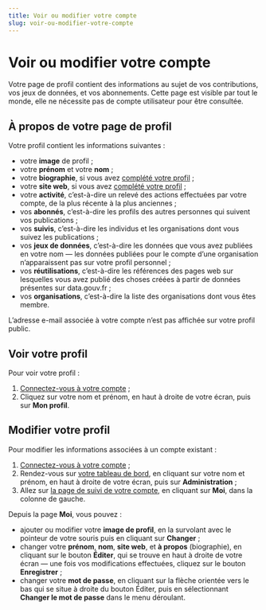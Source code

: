 ```yaml
---
title: Voir ou modifier votre compte
slug: voir-ou-modifier-votre-compte
---
```


# Voir ou modifier votre compte

Votre page de profil contient des informations au sujet de vos contributions, vos jeux de données, et vos abonnements. Cette page est visible par tout le monde, elle ne nécessite pas de compte utilisateur pour être consultée.

## À propos de votre page de profil

Votre profil contient les informations suivantes :

-   votre **image** de profil ;
-   votre **prénom** et votre **nom** ;
-   votre **biographie**, si vous avez [complété votre profil](https://www.data.gouv.fr/fr/admin/me/edit) ;
-   votre **site web**, si vous avez [complété votre profil](https://www.data.gouv.fr/fr/admin/me/edit) ;
-   votre **activité**, c’est-à-dire un relevé des actions effectuées par votre compte, de la plus récente à la plus anciennes ;
-   vos **abonnés**, c’est-à-dire les profils des autres personnes qui suivent vos publications ;
-   vos **suivis**, c’est-à-dire les individus et les organisations dont vous suivez les publications ;
-   vos **jeux de données**, c’est-à-dire les données que vous avez publiées en votre nom — les données publiées pour le compte d’une organisation n’apparaissent pas sur votre profil personnel ;
-   vos **réutilisations**, c’est-à-dire les références des pages web sur lesquelles vous avez publié des choses créées à partir de données présentes sur data.gouv.fr ;
-   vos **organisations**, c’est-à-dire la liste des organisations dont vous êtes membre.

L’adresse e-mail associée à votre compte n’est pas affichée sur votre profil public.

## Voir votre profil

Pour voir votre profil :

1.  [Connectez-vous à votre compte](https://www.data.gouv.fr/fr/login) ;
2.  Cliquez sur votre nom et prénom, en haut à droite de votre écran, puis sur **Mon profil**.

## Modifier votre profil

Pour modifier les informations associées à un compte existant :

1.  [Connectez-vous à votre compte](https://www.data.gouv.fr/fr/login) ;
2.  Rendez-vous sur [votre tableau de bord](https://www.data.gouv.fr/fr/admin/), en cliquant sur votre nom et prénom, en haut à droite de votre écran, puis sur **Administration** ;
3.  Allez sur [la page de suivi de votre compte](https://www.data.gouv.fr/fr/admin/me/edit), en cliquant sur **Moi**, dans la colonne de gauche.

Depuis la page **Moi**, vous pouvez :

-   ajouter ou modifier votre **image de profil**, en la survolant avec le pointeur de votre souris puis en cliquant sur **Changer** ;
-   changer votre **prénom**, **nom**, **site web**, et **à propos** (biographie), en cliquant sur le bouton **Éditer**, qui se trouve en haut à droite de votre écran — une fois vos modifications effectuées, cliquez sur le bouton **Enregistrer** ;
-   changer votre **mot de passe**, en cliquant sur la flèche orientée vers le bas qui se situe à droite du bouton Éditer, puis en sélectionnant **Changer le mot de passe** dans le menu déroulant.
